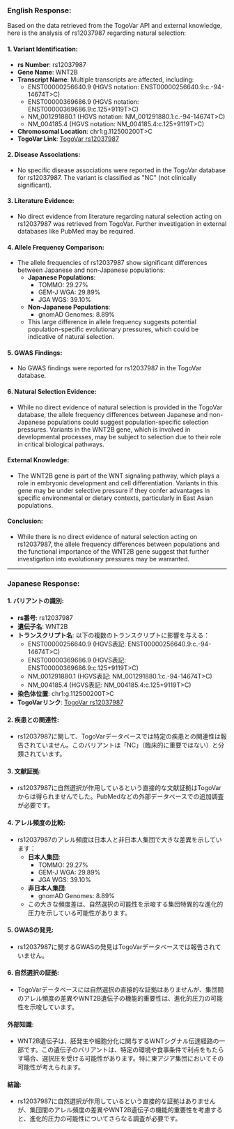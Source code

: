 ### English Response:

Based on the data retrieved from the TogoVar API and external knowledge, here is the analysis of rs12037987 regarding natural selection:

#### 1. **Variant Identification**:
   - **rs Number**: rs12037987
   - **Gene Name**: WNT2B
   - **Transcript Name**: Multiple transcripts are affected, including:
     - ENST00000256640.9 (HGVS notation: ENST00000256640.9:c.-94-14674T>C)
     - ENST00000369686.9 (HGVS notation: ENST00000369686.9:c.125+9119T>C)
     - NM_001291880.1 (HGVS notation: NM_001291880.1:c.-94-14674T>C)
     - NM_004185.4 (HGVS notation: NM_004185.4:c.125+9119T>C)
   - **Chromosomal Location**: chr1:g.112500200T>C
   - **TogoVar Link**: [TogoVar rs12037987](https://togovar.org/variant/tgv2831701)

#### 2. **Disease Associations**:
   - No specific disease associations were reported in the TogoVar database for rs12037987. The variant is classified as "NC" (not clinically significant).

#### 3. **Literature Evidence**:
   - No direct evidence from literature regarding natural selection acting on rs12037987 was retrieved from TogoVar. Further investigation in external databases like PubMed may be required.

#### 4. **Allele Frequency Comparison**:
   - The allele frequencies of rs12037987 show significant differences between Japanese and non-Japanese populations:
     - **Japanese Populations**:
       - TOMMO: 29.27%
       - GEM-J WGA: 29.89%
       - JGA WGS: 39.10%
     - **Non-Japanese Populations**:
       - gnomAD Genomes: 8.89%
     - This large difference in allele frequency suggests potential population-specific evolutionary pressures, which could be indicative of natural selection.

#### 5. **GWAS Findings**:
   - No GWAS findings were reported for rs12037987 in the TogoVar database.

#### 6. **Natural Selection Evidence**:
   - While no direct evidence of natural selection is provided in the TogoVar database, the allele frequency differences between Japanese and non-Japanese populations could suggest population-specific selection pressures. Variants in the WNT2B gene, which is involved in developmental processes, may be subject to selection due to their role in critical biological pathways.

#### External Knowledge:
   - The WNT2B gene is part of the WNT signaling pathway, which plays a role in embryonic development and cell differentiation. Variants in this gene may be under selective pressure if they confer advantages in specific environmental or dietary contexts, particularly in East Asian populations.

#### Conclusion:
   - While there is no direct evidence of natural selection acting on rs12037987, the allele frequency differences between populations and the functional importance of the WNT2B gene suggest that further investigation into evolutionary pressures may be warranted.

---

### Japanese Response:

#### 1. **バリアントの識別**:
   - **rs番号**: rs12037987
   - **遺伝子名**: WNT2B
   - **トランスクリプト名**: 以下の複数のトランスクリプトに影響を与える：
     - ENST00000256640.9 (HGVS表記: ENST00000256640.9:c.-94-14674T>C)
     - ENST00000369686.9 (HGVS表記: ENST00000369686.9:c.125+9119T>C)
     - NM_001291880.1 (HGVS表記: NM_001291880.1:c.-94-14674T>C)
     - NM_004185.4 (HGVS表記: NM_004185.4:c.125+9119T>C)
   - **染色体位置**: chr1:g.112500200T>C
   - **TogoVarリンク**: [TogoVar rs12037987](https://togovar.org/variant/tgv2831701)

#### 2. **疾患との関連性**:
   - rs12037987に関して、TogoVarデータベースでは特定の疾患との関連性は報告されていません。このバリアントは「NC」（臨床的に重要ではない）と分類されています。

#### 3. **文献証拠**:
   - rs12037987に自然選択が作用しているという直接的な文献証拠はTogoVarからは得られませんでした。PubMedなどの外部データベースでの追加調査が必要です。

#### 4. **アレル頻度の比較**:
   - rs12037987のアレル頻度は日本人と非日本人集団で大きな差異を示しています：
     - **日本人集団**:
       - TOMMO: 29.27%
       - GEM-J WGA: 29.89%
       - JGA WGS: 39.10%
     - **非日本人集団**:
       - gnomAD Genomes: 8.89%
     - この大きな頻度差は、自然選択の可能性を示唆する集団特異的な進化的圧力を示している可能性があります。

#### 5. **GWASの発見**:
   - rs12037987に関するGWASの発見はTogoVarデータベースでは報告されていません。

#### 6. **自然選択の証拠**:
   - TogoVarデータベースには自然選択の直接的な証拠はありませんが、集団間のアレル頻度の差異やWNT2B遺伝子の機能的重要性は、進化的圧力の可能性を示唆しています。

#### 外部知識:
   - WNT2B遺伝子は、胚発生や細胞分化に関与するWNTシグナル伝達経路の一部です。この遺伝子のバリアントは、特定の環境や食事条件で利点をもたらす場合、選択圧を受ける可能性があります。特に東アジア集団においてその可能性が考えられます。

#### 結論:
   - rs12037987に自然選択が作用しているという直接的な証拠はありませんが、集団間のアレル頻度の差異やWNT2B遺伝子の機能的重要性を考慮すると、進化的圧力の可能性についてさらなる調査が必要です。

